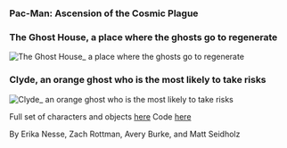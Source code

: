 ### Pac-Man: Ascension of the Cosmic Plague
### The Ghost House, a place where the ghosts go to regenerate ![The Ghost House_ a place where the ghosts go to regenerate](https://github.com/ukd1/rc-creative-coding/assets/8473989/6500dabf-170a-4f1e-a20d-72ef80a133ca) ### Clyde, an orange ghost who is the most likely to take risks ![Clyde_ an orange ghost who is the most likely to take risks](https://github.com/ukd1/rc-creative-coding/assets/8473989/42ba0b38-c0da-4259-b759-bf91574a1cca)  Full set of characters and objects [here](https://drive.google.com/file/d/1-mo5gi_S4OJuDOSiG0D7bQvHXU9Gay2T/view?usp=sharing) Code [here](https://colab.research.google.com/drive/1sPbDbFkBlwo23T84ZURyOJgWJtsHNgFo?usp=sharing)  By Erika Nesse, Zach Rottman, Avery Burke, and Matt Seidholz 
